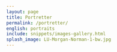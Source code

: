 ```yaml
---
layout: page
title: Portretter
permalink: /portretter/
english: portraits
include: snippets/images-gallery.html
splash_image: LU-Morgan-Norman-1-bw.jpg
---
```

